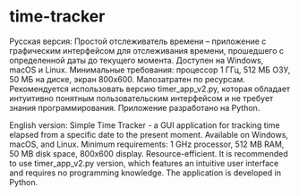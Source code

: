 # time-tracker

Русская версия: Простой отслеживатель времени – приложение с графическим интерфейсом для отслеживания времени, прошедшего с определенной даты до текущего момента. Доступен на Windows, macOS и Linux. Минимальные требования: процессор 1 ГГц, 512 МБ ОЗУ, 50 МБ на диске, экран 800x600. Малозатратен по ресурсам. Рекомендуется использовать версию timer_app_v2.py, которая обладает интуитивно понятным пользовательским интерфейсом и не требует знания программирования. Приложение разработано на Python.

English version: Simple Time Tracker - a GUI application for tracking time elapsed from a specific date to the present moment. Available on Windows, macOS, and Linux. Minimum requirements: 1 GHz processor, 512 MB RAM, 50 MB disk space, 800x600 display. Resource-efficient. It is recommended to use timer_app_v2.py version, which features an intuitive user interface and requires no programming knowledge. The application is developed in Python.
